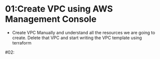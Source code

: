 # 01:Create VPC using AWS Management Console
- Create VPC Manually and understand all the resources we are going to create. Delete that VPC and start writing the VPC template using terraform

#02: